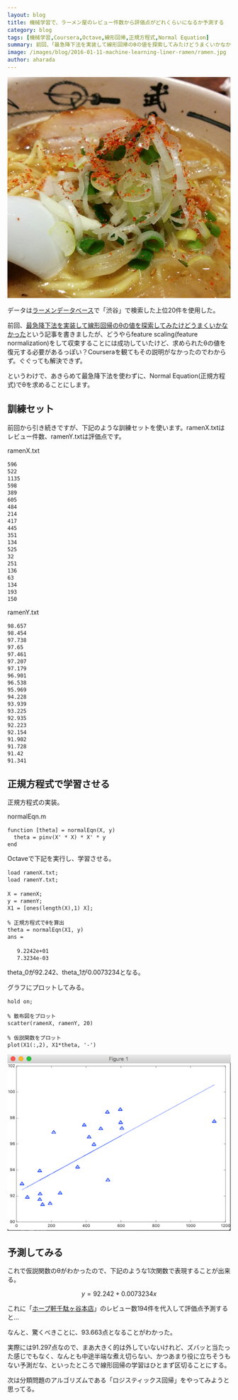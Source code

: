 ```yaml
---
layout: blog
title: 機械学習で、ラーメン屋のレビュー件数から評価点がどれくらいになるか予測する
category: blog
tags: [機械学習,Coursera,Octave,線形回帰,正規方程式,Normal Equation]  
summary: 前回、「最急降下法を実装して線形回帰のθの値を探索してみたけどうまくいかなかった」という記事を書きましたが、どうやらfeature scaling(feature normalization)を
image: /images/blog/2016-01-11-machine-learning-liner-ramen/ramen.jpg
author: aharada
---
```


![](../images/blog/2016-01-11-machine-learning-liner-ramen/ramen.jpg)

データは[ラーメンデータベース](http://ramendb.supleks.jp/)で「渋谷」で検索した上位20件を使用した。

前回、[最急降下法を実装して線形回帰のθの値を探索してみたけどうまくいかなかった](http://tech.mof-mof.co.jp/blog/machine-learning-prot-simple.html)という記事を書きましたが、どうやらfeature scaling(feature normalization)をして収束することには成功していたけど、求められたθの値を復元する必要があるっぽい？Courseraを観てもその説明がなかったのでわからず。ぐぐっても解決できず。

というわけで、あきらめて最急降下法を使わずに、Normal Equation(正規方程式)でθを求めることにします。

## 訓練セット
前回から引き続きですが、下記のような訓練セットを使います。ramenX.txtはレビュー件数、ramenY.txtは評価点です。

ramenX.txt

```
596
522
1135
598
389
605
484
214
417
445
351
134
525
32
251
136
63
134
193
150
```

ramenY.txt

```
98.657
98.454
97.738
97.65
97.461
97.207
97.179
96.901
96.538
95.969
94.228
93.939
93.225
92.935
92.223
92.154
91.902
91.728
91.42
91.341
```

## 正規方程式で学習させる
正規方程式の実装。

normalEqn.m

```
function [theta] = normalEqn(X, y)
  theta = pinv(X' * X) * X' * y
end
```

Octaveで下記を実行し、学習させる。

```
load ramenX.txt;
load ramenY.txt;

X = ramenX;
y = ramenY;
X1 = [ones(length(X),1) X];

% 正規方程式でθを算出
theta = normalEqn(X1, y)
ans =

   9.2242e+01
   7.3234e-03
```

theta_0が92.242、theta_1が0.0073234となる。

グラフにプロットしてみる。

```
hold on;

% 散布図をプロット
scatter(ramenX, ramenY, 20)

% 仮説関数をプロット
plot(X1(:,2), X1*theta, '-')
```

![](../images/blog/2016-01-11-machine-learning-liner-ramen/graph.png)

## 予測してみる

これで仮説関数のθがわかったので、下記のような1次関数で表現することが出来る。

$$y=92.242+0.0073234x$$

これに「[ホープ軒千駄ヶ谷本店](http://ramendb.supleks.jp/s/3357.html)」のレビュー数194件を代入して評価点予測すると…

なんと、驚くべきことに、93.663点となることがわかった。

実際には91.297点なので、まあ大きく的は外していないけれど、ズバッと当たった感じでもなく、なんとも中途半端な煮え切らない、かつあまり役に立ちそうもない予測だな、といったところで線形回帰の学習はひとまず区切ることにする。

次は分類問題のアルゴリズムである「ロジスティックス回帰」をやってみようと思ってる。
